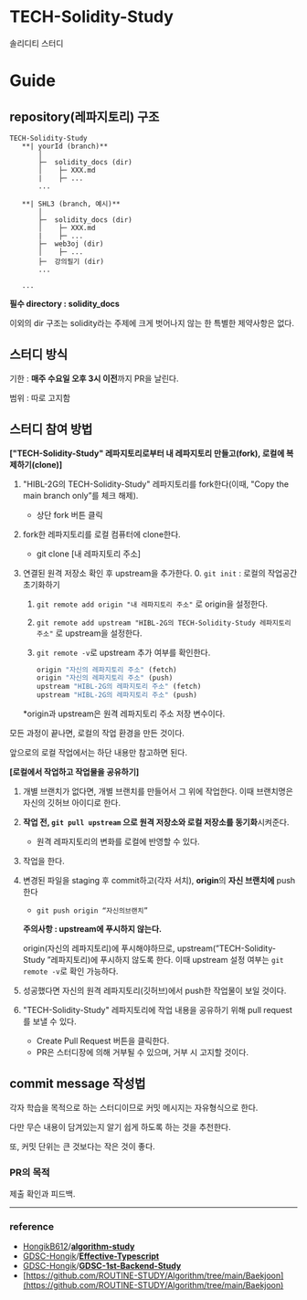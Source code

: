 # TECH-Solidity-Study
솔리디티 스터디

# Guide

## repository(레파지토리) 구조

```
TECH-Solidity-Study
   **| yourId (branch)**
       │
       ├─  solidity_docs (dir)
       │    ├─ XXX.md
       |    ├─ ...
       ...

   **| SHL3 (branch, 예시)**
       │
       ├─  solidity_docs (dir)
       │    ├─ XXX.md
       |    ├─ ...
       ├─  web3oj (dir)
       │    ├─ ...
       ├─  강의필기 (dir)
       ...
  
   ...
```

**필수 directory : solidity_docs**

이외의 dir 구조는 solidity라는 주제에 크게 벗어나지 않는 한 특별한 제약사항은 없다.

## 스터디 방식

기한 : **매주 수요일 오후 3시 이전**까지 PR을 날린다.

범위 : 따로 고지함

## 스터디 참여 방법

**["TECH-Solidity-Study" 레파지토리로부터 내 레파지토리 만들고(fork), 로컬에 복제하기(clone)]**

1. "HIBL-2G의 TECH-Solidity-Study" 레파지토리를 fork한다(이때, "Copy the main branch only”를 체크 해제).
    - 상단 fork 버튼 클릭
2. fork한 레파지토리를 로컬 컴퓨터에 clone한다.
    - git clone [내 레파지토리 주소]
3. 연결된 원격 저장소 확인 후 upstream을 추가한다.
    0. `git init` : 로컬의 작업공간 초기화하기
    1. `git remote add origin "내 레파지토리 주소"` 로 origin을 설정한다.
    2. `git remote add upstream "HIBL-2G의 TECH-Solidity-Study 레파지토리 주소"` 로 upstream을 설정한다.
    3. `git remote -v`로 upstream 추가 여부를 확인한다.
        
        ```jsx
        origin "자신의 레파지토리 주소" (fetch)
        origin "자신의 레파지토리 주소" (push)
        upstream "HIBL-2G의 레파지토리 주소" (fetch)
        upstream "HIBL-2G의 레파지토리 주소" (push)
        ```
        
    
    *origin과 upstream은 원격 레파지토리 주소 저장 변수이다.
    

모든 과정이 끝나면, 로컬의 작업 환경을 만든 것이다.

앞으로의 로컬 작업에서는 하단 내용만 참고하면 된다.

**[로컬에서 작업하고 작업물을 공유하기]**

1. 개별 브랜치가 없다면, 개별 브랜치를 만들어서 그 위에 작업한다. 이때 브랜치명은 자신의 깃허브 아이디로 한다.
2. **작업 전, `git pull upstream` 으로 원격 저장소와 로컬 저장소를 동기화**시켜준다.
    - 원격 레파지토리의 변화를 로컬에 반영할 수 있다.
3. 작업을 한다.
4. 변경된 파일을 staging 후 commit하고(각자 서치), **origin**의 **자신 브랜치에** push한다
    - `git push origin “자신의브랜치”`
    
    **주의사항 : upstream에 푸시하지 않는다.**
    
    origin(자신의 레파지토리)에 푸시해야하므로, upstream(”TECH-Solidity-Study ”레파지토리)에 푸시하지 않도록 한다. 이때 upstream 설정 여부는 `git remote -v`로 확인 가능하다.
    
5. 성공했다면 자신의 원격 레파지토리(깃허브)에서 push한 작업물이 보일 것이다.
6. "TECH-Solidity-Study" 레파지토리에 작업 내용을 공유하기 위해 pull request를 보낼 수 있다.
    - Create Pull Request 버튼을 클릭한다.
    - PR은 스터디장에 의해 거부될 수 있으며, 거부 시 고지할 것이다.

## commit message 작성법

각자 학습을 목적으로 하는 스터디이므로 커밋 메시지는 자유형식으로 한다.

다만 무슨 내용이 담겨있는지 알기 쉽게 하도록 하는 것을 추천한다.

또, 커밋 단위는 큰 것보다는 작은 것이 좋다.

### PR의 목적

제출 확인과 피드백.

---

### reference

- [HongikB612](https://github.com/HongikB612)/**[algorithm-study](https://github.com/HongikB612/algorithm-study)**
- [GDSC-Hongik](https://github.com/GDSC-Hongik)/**[Effective-Typescript](https://github.com/GDSC-Hongik/Effective-Typescript)**
- [GDSC-Hongik](https://github.com/GDSC-Hongik)/**[GDSC-1st-Backend-Study](https://github.com/GDSC-Hongik/GDSC-1st-Backend-Study)**
- [https://github.com/ROUTINE-STUDY/Algorithm/tree/main/Baekjoon](https://github.com/ROUTINE-STUDY/Algorithm/tree/main/Baekjoon)
